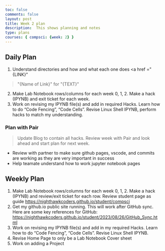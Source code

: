 ```yaml
---
toc: false
comments: false
layout: post
title: Week 2 plan
description:  This shows planning and notes
type: plans
courses: { compsci: {week: 2} }
---
```


## Daily Plan
1. Understand directories and how and what each one does <a href ="{LINK}"
>"{Name of Link}"</a> for "{TEXT}" <br>
2. Make Lab Notebook rows/columns for each week 0, 1, 2.  Make a hack (IPYNB) and exit ticket for each week. <br>
2. Work on revising my IPYNB file(s) and add in required Hacks.  Learn how to do  “Code Fencing”, “Code Cells”.  Revise  Linux Shell  IPYNB, perform hacks to match my understanding.<br>
### Plan with Pair
> Update Blog to contain all hacks.  Review week with Pair and look ahead and start plan for next week.
- Review with partner to make sure github pages, vscode, and commits are working as they are very important in success
- Help teamate understand how to work jupyter notebook pages
## Weekly Plan
1. Make Lab Notebook rows/columns for each week 0, 1, 2.  Make a hack (IPYNB) and review/exit ticket for each row.   Review student page as guide https://nighthawkcoders.github.io/student/compsci<br>
2. Get  my github.io public site running.  This will work after GitHub sync.  Here are some key references for GitHub: https://nighthawkcoders.github.io/student/2023/08/26/GitHub_Sync.html<br>
3. Work on revising my IPYNB file(s) and add in my required Hacks.  Learn how to do  “Code Fencing”, “Code Cells”.  Revise  Linux Shell  IPYNB.<br>
4. Revise Home Page to only be a Lab Notebook Cover sheet<br>
5. Work on adding a Project